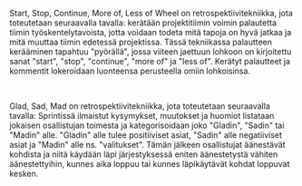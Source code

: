 Start, Stop, Continue, More of, Less of Wheel on retrospektiivitekniikka, 
jota toteutetaan seuraavalla tavalla: kerätään projektitiimin voimin palautetta tiimin 
työskentelytavoista, jotta voidaan todeta mitä tapoja on hyvä jatkaa 
ja mitä muuttaa tiimin edetessä projektissa. 
Tässä tekniikassa palautteen kerääminen tapahtuu "pyörällä", 
jossa viiteen jaettuun lohkoon on kirjoitettu sanat 
"start", "stop", "continue", "more of" ja "less of". 
Kerätyt palautteet ja kommentit lokeroidaan luonteensa perusteella omiin lohkoisinsa. 

 

Glad, Sad, Mad on retrospektiivitekniikka, jota toteutetaan seuraavalla tavalla: 
Sprintissä ilmaistut kysymykset, muutokset ja huomiot listataan jokaisen osallistujan 
toimesta ja kategorisoidaan joko "Gladin", "Sadin" tai "Madin" alle. "Gladin" 
alle tulee positiiviset asiat, "Sadin" alle negatiiviset asiat ja "Madin" 
alle ns. "valitukset". Tämän jälkeen osallistujat äänestävät kohdista 
ja niitä käydään läpi järjestyksessä eniten äänestetystä vähiten äänestettyihin, 
kunnes aika loppuu tai kunnes läpikäytävät kohdat loppuvat kesken. 
